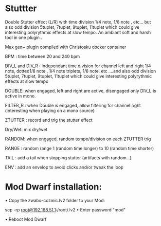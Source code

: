 # Stuttter
Double Stutter effect (L/R) with time division 1/4 note, 1/8 note , etc...
but also odd division 5tuplet, 7tuplet, 9tuplet, 11tuplet which could give interesting polyrythmic effects at slow tempo. An ambiant soft and harsh tool in one plugin..


Max gen~ plugin compiled with Christosku docker container

BPM : time between 20 and 240 bpm

DIV_L  and  DIV_R : Independant time division for channel left and right  1/4 note, dotted1/8 note , 1/4 note triplets, 1/8 note, etc ….and also odd division 5tuplet, 7tuplet, 9tuplet, 11tuplet which could give interesting polyrythmic effects at slow tempo

DOUBLE: when engaged, left and right are active, disengaged only DIV_L is active in mono.

FILTER_R :  when Double is engaged, allow filtering for channel right (interesting when playing on a mono source)

ZTUTTER :  record and trig the stutter effect

Dry/Wet:  mix dry/wet

RANDOM: when engaged, random tempo/division on each ZTUTTER trig

RANGE : random range 1 (random time longer) to 10 (random time shorter)

TAIL : add a tail when stopping stutter (artifacts with random…)

ENV : add an envelop to avoid clicks and/or tweak the loop



# Mod Dwarf installation:

• Copy the zwabo-cozmic.lv2 folder to your Mod:

  scp -rp <path to stuttter.lv2> root@192.168.51.1:/root/.lv2
• Enter password "mod"

• Reboot Mod Dwarf
